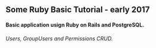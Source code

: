 ## Some Ruby Basic Tutorial - early 2017

#### Basic application usign Ruby on Rails and PostgreSQL.
###### Users, GroupUsers and Permissions CRUD.
